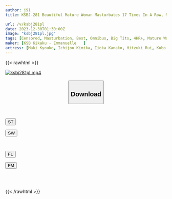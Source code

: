 ```yaml
---
author: j91
title: KSBJ-281 Beautiful Mature Woman Masturbates 17 Times In A Row, Making Loud Noises And Cumming! ! VOL.02

url: /v/ksbj281pl
date: 2023-12-30T01:30:00Z
image: "ksbj281pl.jpg"
tags: [Censored, Masturbation, Best, Omnibus, Big Tits, 4HR+, Mature Woman	]
maker: [KSB Kikaku - Emmanuelle   ]
actress: [Maki Kyouko, Ichijou Kimika, Iioka Kanako, Hitzuki Rui, Kubo Kyouko, Wakatsuki Miina ,Kurokawa Sumire ,Hirose Yuka ,Nagahara Natsuki ,Hirai Kanna ]
---
```



{{< rawhtml >}}

<div class="video" data-videoid="JvKdRK3Dg7ijdG8">
    <a href="javascript:;">
        <img src="/v/ksbj281pl/ksbj281pl.jpg" width="WIDTH" height="HEIGHT" alt="ksbj281pl.mp4" loading="lazy">
    </a>
</div>

<script type="text/javascript" src="https://j91.asia/asset/on-demand-st.js"></script>

<br>
  <link rel="stylesheet" href="https://j91.asia/asset/bs5.css">
  
  <center>
  <button class="btn btn-primary" type="button" data-bs-toggle="collapse" data-bs-target=".multi-collapse" aria-expanded="false" aria-controls="multiCollapseExample1 multiCollapseExample2"><h2>Download</h2></button></center>
</p>
<div class="row">
  <div class="col">
    <div class="collapse multi-collapse" id="multiCollapseExample1">
      <div class="card card-body">
	      	      <br>
<div class="buttons">  
<p><a href="https://streamtape.to/v/JvKdRK3Dg7ijdG8" target="_blank"><button class="btn-hover color-3"><i class="fa fa-download"></i> ST</button></a></p>
<p><a href="https://flaswish.com/nor4fpgbebgz" target="_blank"><button class="btn-hover color-2"><i class="fa fa-download"></i> SW</button></a></p></div>
    </div>
  </div>
</div>
  <div class="col">
    <div class="collapse multi-collapse" id="multiCollapseExample2">
      <div class="card card-body">
	      <br>
<div class="buttons">
<p><a href="javascript:;" target="_blank"><button class="btn-hover color-9"><i class="fa fa-download"></i> FL</button></a></p>
<p><a href="javascript:;" target="_blank"><button class="btn-hover color-8"><i class="fa fa-download"></i> FM</button></a></p></div>
<br><br>
      </div>
    </div>
  </div>
</div>

{{< /rawhtml >}}